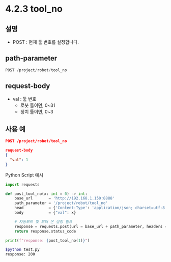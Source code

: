 ﻿# 4.2.3 tool_no

## 설명

- POST : 현재 툴 번호를 설정합니다.

## path-parameter

```python
POST /project/robot/tool_no
```

## request-body

- val : 툴 번호
  - 로봇 툴이면, 0~31
  - 정치 툴이면, 0~3


## 사용 예

```json
POST /project/robot/tool_no

request-body
{
  "val": 1
}
```

Python Script 예시

```python
import requests

def post_tool_no(x: int = 0) -> int:
    base_url       = 'http://192.168.1.150:8888'
    path_parameter = '/project/robot/tool_no'
    head           = {'Content-Type': 'application/json; charset=utf-8'}
    body           = {"val": x}

    # 자동모드 및 모터 온 설정 필요
    response = requests.post(url = base_url + path_parameter, headers = head, json = body)
    return response.status_code

print(f"response: {post_tool_no(1)}")
```
```sh
$python test.py
response: 200
```